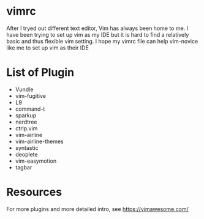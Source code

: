 # vimrc
After I tryed out different text editor, Vim has always been home to me.
I have been trying to set up vim as my IDE but it is hard to find a relatively basic and thus flexible vim setting.
I hope my vimrc file can help vim-novice like me to set up vim as their IDE

# List of Plugin
* Vundle
* vim-fugitive
* L9
* command-t
* sparkup
* nerdtree
* ctrlp.vim
* vim-airline
* vim-airline-themes
* syntastic
* deoplete
* vim-easymotion
* tagbar

# Resources
For more plugins and more detailed intro, see https://vimawesome.com/
